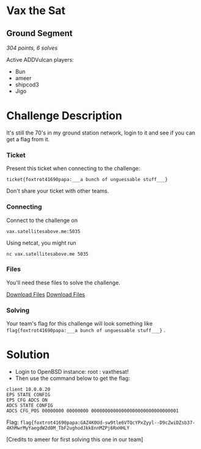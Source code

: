 # Vax the Sat

## Ground Segment

*304 points, 6 solves*

Active ADDVulcan players:

- Bun
- ameer
- shipcod3
- Jigo

# Challenge Description

It's still the 70's in my ground station network, login to it and see if you can get a flag from it.

### Ticket

Present this ticket when connecting to the challenge:

```
ticket{foxtrot41690papa:___a bunch of unguessable stuff___}
```

Don't share your ticket with other teams.

### Connecting

Connect to the challenge on
```
vax.satellitesabove.me:5035
```

Using netcat, you might run
```
nc vax.satellitesabove.me 5035
```

### Files

You'll need these files to solve the challenge.

[Download Files](https://generated.2020.hackasat.com/vaxthesat/vaxthesat-foxtrot41690papa.tar.bz2)
[Download Files](https://static.2020.hackasat.com/2282d39c1d30b59739733d5f0751a2c81e080796/VAXtheSAT.zip)

### Solving

Your team's flag for this challenge will look something like ``` flag{foxtrot41690papa:___a bunch of unguessable stuff___} ``` .

# Solution
- Login to OpenBSD instance: root : vaxthesat!
- Then use the command below to get the flag:

```
client 10.0.0.20
EPS STATE CONFIG
EPS CFG ADCS ON
ADCS STATE CONFIG
ADCS CFG_POS 00000000 00000000 00000000000000000000000000000001
```

Flag: ```flag{foxtrot41690papa:GAZ4K0Ud-sw9tle6VTQcYPxZyyl--D9cZwiDZsb37-4KhMwrMyYaegdW2d0M_TbF2ughodJkkEnnMZPj6RxHHLY```

[Credits to ameer for first solving this one in our team]
